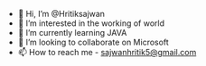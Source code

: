 - 👋 Hi, I’m @Hritiksajwan
- 👀 I’m interested in the working of world
- 🌱 I’m currently learning JAVA
- 💞️ I’m looking to collaborate on Microsoft
- 📫 How to reach me - sajwanhritik5@gmail.com

<!---
Hritiksajwan/Hritiksajwan is a ✨ special ✨ repository because its `README.md` (this file) appears on your GitHub profile.
You can click the Preview link to take a look at your changes.
--->
